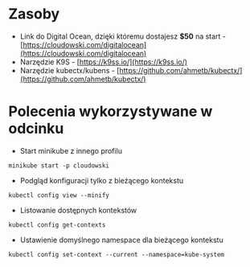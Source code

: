 # Zasoby

* Link do Digital Ocean, dzięki któremu dostajesz **$50** na start -
  [https://cloudowski.com/digitalocean](https://cloudowski.com/digitalocean)
* Narzędzie K9S - [https://k9ss.io/](https://k9ss.io/)
* Narzędzie kubectx/kubens -
  [https://github.com/ahmetb/kubectx/](https://github.com/ahmetb/kubectx/)

# Polecenia wykorzystywane w odcinku

* Start minikube z innego profilu

```
minikube start -p cloudowski
```

* Podgląd konfiguracji tylko z bieżącego kontekstu

```
kubectl config view --minify
```

* Listowanie dostępnych kontekstów

```
kubectl config get-contexts
```

* Ustawienie domyślnego namespace dla bieżącego kontekstu

```
kubectl config set-context --current --namespace=kube-system
```


